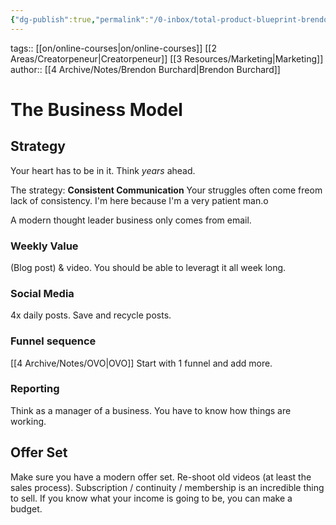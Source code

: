 ```yaml
---
{"dg-publish":true,"permalink":"/0-inbox/total-product-blueprint-brendon-burchard/","dgPassFrontmatter":true}
---
```


tags:: [[on/online-courses\|on/online-courses]] [[2 Areas/Creatorpeneur\|Creatorpeneur]] [[3 Resources/Marketing\|Marketing]]
author:: [[4 Archive/Notes/Brendon Burchard\|Brendon Burchard]]

# The Business Model
## Strategy
Your heart has to be in it.
Think *years* ahead.

The strategy: **Consistent Communication**
Your struggles often come freom lack of consistency.
I'm here because I'm a very patient man.o

A modern thought leader business only comes from email.

### Weekly Value
(Blog post) & video.
You should be able to leveragt it all week long.

### Social Media
4x daily posts.
Save and recycle posts.

### Funnel sequence
[[4 Archive/Notes/OVO\|OVO]]
Start with 1 funnel and add more.

### Reporting
Think as a manager of a business. You have to know how things are working.

## Offer Set
Make sure you have a modern offer set.
Re-shoot old videos (at least the sales process).
Subscription / continuity / membership is an incredible thing to sell. If you know what your income is going to be, you can make a budget.